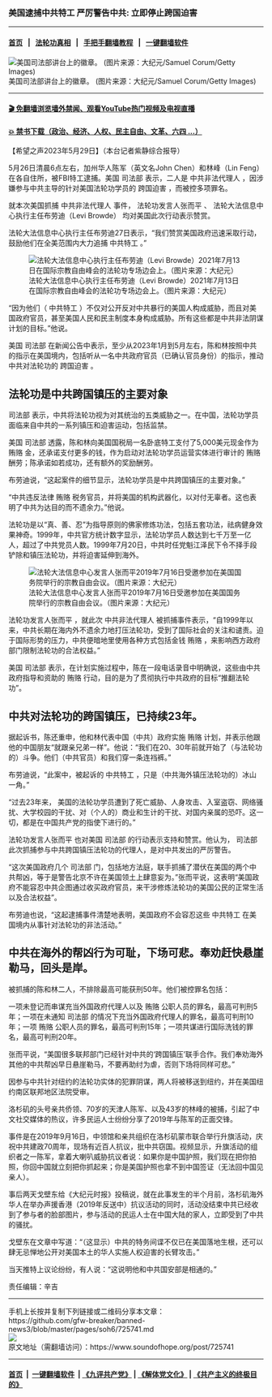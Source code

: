 ### 美国逮捕中共特工 严厉警告中共: 立即停止跨国迫害 
------------------------

#### [首页](https://github.com/gfw-breaker/banned-news3/blob/master/README.md) &nbsp;&nbsp;|&nbsp;&nbsp; [法轮功真相](https://github.com/begood0513/basic/blob/master/README.md)  &nbsp;&nbsp;|&nbsp;&nbsp; [手把手翻墙教程](https://github.com/gfw-breaker/guides/wiki)  &nbsp;&nbsp;|&nbsp;&nbsp; [一键翻墙软件](https://github.com/gfw-breaker/nogfw/blob/master/README.md)  



<div><img alt="美国司法部讲台上的徽章。 (图片来源：大纪元/Samuel Corum/Getty Images)" src="https://img.soundofhope.org/2023-05/1685384650390.jpg"/>
<br/><figcaption class="caption">
 美国司法部讲台上的徽章。 (图片来源：大纪元/Samuel Corum/Getty Images)
</figcaption></div><hr/>

#### [ 🎬  免翻墙浏览墙外禁闻、观看YouTube热门视频及电视直播](https://github.com/gfw-breaker/HelloWorld)

#### [ 💥  禁书下载（政治、经济、人权、民主自由、文革、六四 ...）](https://github.com/gfw-breaker/books/blob/master/README.md)

<div><div class="Content__Wrapper sc-1bvya0-0 elmmKw article_body" data-checkusr="" itemprop="articleBody">
 <div id="post_place_1">
 </div>
 <p class="meta-top">
  <span class="meta">
   【希望之声2023年5月29日】（本台记者紫静综合报导）
  </span>
 </p>
 <p class="MsoNoSpacing" style="text-align:justify">
  5月26日清晨6点左右，加州华人陈军（英文名John Chen）和林峰（Lin Feng）在各自住所，被FBI特工逮捕。美国
  <ok href="/term/2426">
   司法部
  </ok>
  表示，二人是
  <ok href="/term/875567">
   中共非法代理人
  </ok>
  ，因涉嫌参与中共主导的针对美国法轮功学员的
  <ok href="/term/875576">
   跨国迫害
  </ok>
  ，而被控多项罪名。
 </p>
 <p class="MsoNoSpacing" style="text-align:justify">
  就本次美国抓捕
  <ok href="/term/875567">
   中共非法代理人
  </ok>
  事件，
  <ok href="/term/875570">
   法轮功发言人张而平
  </ok>
  、
  <ok href="/term/875573">
   法轮大法信息中心执行主任布劳迪（Levi Browde）
  </ok>
  均对美国此次行动表示赞赏。
 </p>
 <p>
  法轮大法信息中心执行主任布劳迪27日表示，“我们赞赏美国政府迅速采取行动，鼓励他们在全美范围内大力追捕
  <ok href="/term/119375">
   中共特工
  </ok>
  。”
 </p>
 <figure class="OImage__StyledFigure-sc-1lfley0-0 jWYblU">
  <img alt="法轮大法信息中心执行主任布劳迪（Levi Browde）2021年7月13日在国际宗教自由峰会的法轮功专场边会上。（图片来源：大纪元）" src="https://img.soundofhope.org/2023-05/1685384439997.jpg"/>
  <br/><figcaption>
   法轮大法信息中心执行主任布劳迪（Levi Browde）2021年7月13日在国际宗教自由峰会的法轮功专场边会上。（图片来源：大纪元）
  </figcaption>
 </figure>
 <p>
  “因为他们（
  <ok href="/term/119375">
   中共特工
  </ok>
  ）不仅对公开反对中共暴行的美国人构成威胁，而且对美国政府官员，甚至美国人民和民主制度本身构成威胁。所有这些都是中共非法阴谋计划的目标。”他说。
 </p>
 <p>
  美国
  <ok href="/term/2426">
   司法部
  </ok>
  在新闻公告中表示，至少从2023年1月到5月左右，陈和林按照中共的指示在美国境内，包括听从一名中共政府官员（已确认官员身份）的指示，推动中共对法轮功的
  <ok href="/term/875576">
   跨国迫害
  </ok>
  。
 </p>
 <h2>
  <strong>
   法轮功是中共跨国镇压的主要对象
  </strong>
 </h2>
 <p>
  <ok href="/term/2426">
   司法部
  </ok>
  表示，中共将法轮功视为对其统治的五类威胁之一。在中国，法轮功学员面临来自中共的一系列镇压和迫害运动，包括监禁。
 </p>
 <p>
  美国
  <ok href="/term/2426">
   司法部
  </ok>
  透露，陈和林向美国国税局一名卧底特工支付了5,000美元现金作为
  <ok href="/term/19502">
   贿赂
  </ok>
  金，还承诺支付更多的钱，作为启动对法轮功学员运营实体进行审计的
  <ok href="/term/19502">
   贿赂
  </ok>
  酬劳；陈承诺如若成功，还有额外的奖励酬劳。
 </p>
 <p>
  布劳迪说，“这起案件的细节显示，法轮功学员是中共跨国镇压的主要对象。”
 </p>
 <p>
  “中共违反法律
  <ok href="/term/19502">
   贿赂
  </ok>
  税务官员，并将美国的机构武器化，以对付无辜者。这也表明了中共为达目的而不遗余力。”他说。
 </p>
 <p>
  法轮功是以“真、善、忍”为指导原则的佛家修炼功法，包括五套功法，祛病健身效果神奇。1999年，中共官方统计数字显示，法轮功学员人数达到七千万至一亿人，超过了中共党员人数。1999年7月20日，中共时任党魁江泽民下令不择手段铲除和镇压法轮功，并将迫害延伸到海外。
 </p>
 <figure class="OImage__StyledFigure-sc-1lfley0-0 jWYblU">
  <img alt="法轮大法信息中心发言人张而平2019年7月16日受邀参加在美国国务院举行的宗教自由会议。（图片来源：大纪元）" src="https://img.soundofhope.org/2023-05/1685384527696.jpg"/>
  <br/><figcaption>
   法轮大法信息中心发言人张而平2019年7月16日受邀参加在美国国务院举行的宗教自由会议。（图片来源：大纪元）
  </figcaption>
 </figure>
 <p>
  <ok href="/term/875570">
   法轮功发言人张而平
  </ok>
  ，就此次
  <ok href="/term/875567">
   中共非法代理人
  </ok>
  被抓捕事件表示，“自1999年以来，中共长期在海内外不遗余力地打压法轮功，受到了国际社会的关注和谴责。迫于国际形势的压力，中共便暗地里使用各种方式包括金钱
  <ok href="/term/19502">
   贿赂
  </ok>
  ，来影响西方政府部门限制法轮功的合法权益。”
 </p>
 <p>
  美国
  <ok href="/term/2426">
   司法部
  </ok>
  表示，在计划实施过程中，陈在一段电话录音中明确说，这些由中共政府指导和资助的
  <ok href="/term/19502">
   贿赂
  </ok>
  行动，目的是为了贯彻执行中共政府的目标“推翻法轮功”。
 </p>
 <h2>
  <strong>
   中共对法轮功的跨国镇压，已持续23年。
  </strong>
 </h2>
 <p>
  据起诉书，陈还重申，他和林代表中国（中共）政府实施
  <ok href="/term/19502">
   贿赂
  </ok>
  计划，并表示他跟他的中国朋友“就跟亲兄弟一样”。他说：“我们在20、30年前就开始了（与法轮功的）斗争。他们（中共官员）和我们穿一条连裆裤。”
 </p>
 <p>
  布劳迪说，“此案中，被起诉的
  <ok href="/term/119375">
   中共特工
  </ok>
  ，只是（中共海外镇压法轮功的）冰山一角。”
 </p>
 <p>
  “过去23年来， 美国的法轮功学员遭到了死亡威胁、人身攻击、入室盗窃、网络骚扰、大学校园的干扰、对（个人的）商业和生计的干扰、对国内亲属的恐吓。这一切，都是在中国共产党的指使下进行的。”
 </p>
 <p>
  <ok href="/term/875570">
   法轮功发言人张而平
  </ok>
  也对美国
  <ok href="/term/2426">
   司法部
  </ok>
  的行动表示支持和赞赏。他认为，
  <ok href="/term/2426">
   司法部
  </ok>
  此次抓捕参与中共跨国镇压法轮功的代理人，是对中共发出的严厉警告。
 </p>
 <p>
  “这次美国政府几个
  <ok href="/term/2426">
   司法部
  </ok>
  门，包括地方法庭，联手抓捕了潜伏在美国的两个中共帮凶，等于是警告北京不许在美国领土上肆意妄为。”张而平说，这表明“美国政府不能容忍中共企图通过收买政府官员，来干涉修炼法轮功的美国公民的正常生活以及合法权益”。
 </p>
 <p>
  布劳迪也说，“这起逮捕事件清楚地表明，美国政府不会容忍这些
  <ok href="/term/119375">
   中共特工
  </ok>
  在美国境内从事针对法轮功的非法活动。”
 </p>
 <h2>
  <strong>
   中共在海外的帮凶行为可耻，下场可悲。奉劝赶快悬崖勒马，回头是岸。
  </strong>
 </h2>
 <p>
  被抓捕的陈和林二人，不排除最高可能获刑50年。他们被控罪名包括：
 </p>
 <p>
  一项未登记而串谋充当外国政府代理人以及
  <ok href="/term/19502">
   贿赂
  </ok>
  公职人员的罪名，最高可判刑5年；一项在未通知
  <ok href="/term/2426">
   司法部
  </ok>
  的情况下充当外国政府代理人的罪名，最高可判刑10年；一项
  <ok href="/term/19502">
   贿赂
  </ok>
  公职人员的罪名，最高可判刑15年；一项共谋进行国际洗钱的罪名，最高可判刑20年。
 </p>
 <p>
  张而平说，“美国很多联邦部门已经针对中共的‘跨国镇压’联手合作。我们奉劝海外其他的中共帮凶早日悬崖勒马，不要再助纣为虐，否则下场将同样可悲。”
 </p>
 <p>
  因参与中共针对纽约的法轮功实体的犯罪阴谋，两人将被移送到纽约，并在美国纽约南区联邦地区法院受审。
 </p>
 <p>
  洛杉矶的头号亲共侨领、70岁的天津人陈军、以及43岁的林峰的被捕，引起了中文社交媒体的热议，许多民运人士纷纷分享了2019年与陈军的正面交锋。
 </p>
 <p>
  事件是在2019年9月16日，中领馆和亲共组织在洛杉矶蒙市联合举行升旗活动，庆祝中共建政70周年，现场有近百人抗议，批中共窃国。视频显示，升旗活动的组织者之一陈军，拿着大喇叭威胁抗议者说：如果你是中国护照，我们现在把你拍照，你回中国就立刻把你抓起来；你是美国护照也拿不到中国签证（无法回中国见亲人）。
 </p>
 <p>
  事后两天戈壁东给《大纪元时报》投稿说，就在此事发生的半个月前，洛杉矶海外华人在举办声援香港（2019年反送中）抗议活动的同时，活动没结束中共已经收到了参与者的脸部图片，参与活动的民运人士在中国大陆的家人，立即受到了中共的骚扰。
 </p>
 <p>
  戈壁东在文章中写道：“（这显示）中共的特务间谍不仅已在美国落地生根，还可以肆无忌惮地公开对美国本土的华人实施人权迫害的长臂攻击。”
 </p>
 <p>
  当天推特上议论纷纷，有人说：“这说明他和中共国安部是相通的。”
 </p>
 <p class="meta-btm">
  责任编辑：辛吉
 </p>
</div>
</div>
<hr/>
手机上长按并复制下列链接或二维码分享本文章：<br/>
https://github.com/gfw-breaker/banned-news3/blob/master/pages/soh6/725741.md <br/>
<a href='https://github.com/gfw-breaker/banned-news3/blob/master/pages/soh6/725741.md'><img src='https://github.com/gfw-breaker/banned-news3/blob/master/pages/soh6/725741.md.png'/></a> <br/>
原文地址（需翻墙访问）：https://www.soundofhope.org/post/725741


------------------------
#### [首页](https://github.com/gfw-breaker/banned-news3/blob/master/README.md) &nbsp;|&nbsp; [一键翻墙软件](https://github.com/gfw-breaker/nogfw/blob/master/README.md) &nbsp;| [《九评共产党》](https://github.com/gfw-breaker/9ping.md/blob/master/README.md#九评之一评共产党是什么) | [《解体党文化》](https://github.com/gfw-breaker/jtdwh.md/blob/master/README.md) | [《共产主义的终极目的》](https://github.com/gfw-breaker/gczydzjmd.md/blob/master/README.md)


<img src='http://gfw-breaker.win/banned-news3/pages/soh6/725741.md' width='0px' height='0px'/>